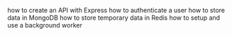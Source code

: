 how to create an API with Express
how to authenticate a user
how to store data in MongoDB
how to store temporary data in Redis
how to setup and use a background worker

